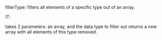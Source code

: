filterType: filters all elements of a specific type out of an array.

IT:

takes 2 parameters: an array, and the data type to filter out
returns a new array with all elements of this type removed.
